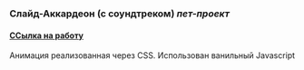 ### Слайд-Аккардеон (с соундтреком) _пет-проект_

#### [CСылка на работу](https://shassdooit.github.io/AvatarSlide/ "клик")

Анимация реализованная через CSS. Использован ванильный Javascript
